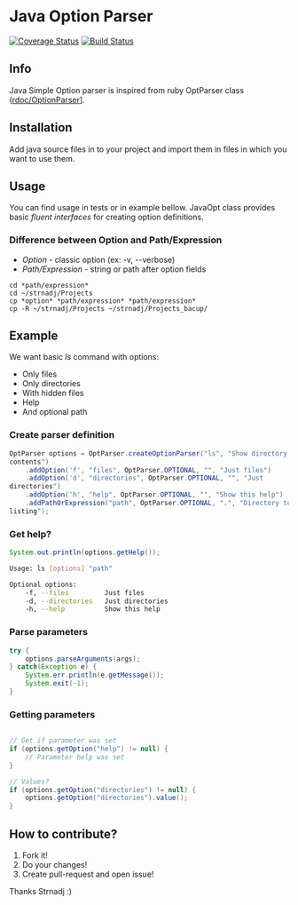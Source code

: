 # Java Option Parser

[![Coverage Status](https://coveralls.io/repos/Strnadj/JavaOptParser/badge.png)](https://coveralls.io/r/Strnadj/JavaOptParser)
[![Build Status](https://travis-ci.org/Strnadj/JavaOptParser.png?branch=master)](https://travis-ci.org/Strnadj/JavaOptParser)


## Info

Java Simple Option parser is inspired from ruby OptParser class
([rdoc/OptionParser](http://ruby-doc.org/stdlib-2.0.0/libdoc/optparse/rdoc/OptionParser.html)].

## Installation

Add java source files in to your project and import them in files in
which you want to use them.

## Usage

You can find usage in tests or in example bellow. JavaOpt class provides
basic *fluent interfaces* for creating option definitions.

### Difference between Option and Path/Expression

* *Option* - classic option (ex: -v, --verbose)
* *Path/Expression* - string or path after option fields

```cli
cd *path/expression*
cd ~/strnadj/Projects
cp *option* *path/expression* *path/expression*
cp -R ~/strnadj/Projects ~/strnadj/Projects_bacup/
```

## Example

We want basic *ls* command with options:

* Only files
* Only directories
* With hidden files
* Help
* And optional path

### Create parser definition

```java
OptParser options = OptParser.createOptionParser("ls", "Show directory
contents")
    .addOption('f', "files", OptParser.OPTIONAL, "", "Just files")
    .addOption('d', "directories", OptParser.OPTIONAL, "", "Just
directories")
    .addOption('h', "help", OptParser.OPTIONAL, "", "Show this help")
    .addPathOrExpression("path", OptParser.OPTIONAL, ".", "Directory to
listing");
```

### Get help?

```java
System.out.println(options.getHelp());
```


```bash
Usage: ls [options] "path"

Optional options:
	-f, --files         Just files
	-d, --directories   Just directories	
	-h, --help          Show this help
```

### Parse parameters

```java
try {
    options.parseArguments(args);
} catch(Exception e) {
    System.err.println(e.getMessage());
    System.exit(-1);
}
```

### Getting parameters

```java

// Get if parameter was set
if (options.getOption("help") != null) {
    // Parameter help was set
}

// Values?
if (options.getOption("directories") != null) {
    options.getOption("directories").value();
}

```

## How to contribute?

1. Fork it!
2. Do your changes!
3. Create pull-request and open issue!


Thanks Strnadj :)


